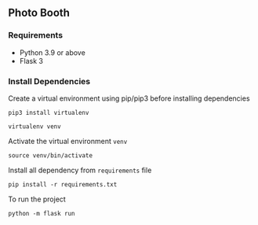 ## Photo Booth

### Requirements
- Python 3.9 or above
- Flask 3

### Install Dependencies

Create a virtual environment using pip/pip3 before installing dependencies

```shell
pip3 install virtualenv
```
```shell
virtualenv venv
```

Activate the virtual environment `venv`


```shell
source venv/bin/activate
```

Install all dependency from `requirements` file

```shell
pip install -r requirements.txt
```
To run the project 

```shell
python -m flask run
```
